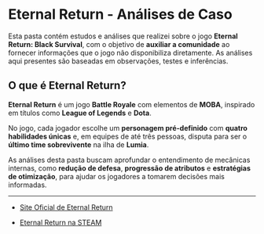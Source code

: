 # Eternal Return - Análises de Caso  

Esta pasta contém estudos e análises que realizei sobre o jogo **Eternal Return: Black Survival**, com o objetivo de **auxiliar a comunidade** ao fornecer informações que o jogo não disponibiliza diretamente. As análises aqui presentes são baseadas em observações, testes e inferências.  

## O que é Eternal Return?  

**Eternal Return** é um jogo **Battle Royale** com elementos de **MOBA**, inspirado em títulos como **League of Legends** e **Dota**.  

No jogo, cada jogador escolhe um **personagem pré-definido** com **quatro habilidades únicas** e, em equipes de até três pessoas, disputa para ser o **último time sobrevivente** na ilha de **Lumia**.  

As análises desta pasta buscam aprofundar o entendimento de mecânicas internas, como **redução de defesa**, **progressão de atributos** e **estratégias de otimização**, para ajudar os jogadores a tomarem decisões mais informadas.  

---

* [Site Oficial de Eternal Return](https://playeternalreturn.com/main)

* [Eternal Return na STEAM](https://store.steampowered.com/app/1049590/Eternal_Return/)
